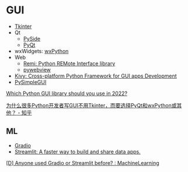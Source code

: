# GUI
- [Tkinter](https://docs.python.org/3/library/tkinter.html)
- Qt
  - [PySide](https://wiki.qt.io/Qt_for_Python)
  - [PyQt](https://riverbankcomputing.com/software/pyqt/)
- wxWidgets: [wxPython](https://www.wxpython.org/)
- Web
  - [Remi: Python REMote Interface library](https://github.com/rawpython/remi)
  - [pywebview](https://pywebview.flowrl.com/)
- [Kivy: Cross-platform Python Framework for GUI apps Development](https://kivy.org/)
- [PySimpleGUI](https://www.pysimplegui.org/)

[Which Python GUI library should you use in 2022?](https://www.pythonguis.com/faq/which-python-gui-library/)

[为什么很多Python开发者写GUI不用Tkinter，而要选择PyQt和wxPython或其他？ - 知乎](https://www.zhihu.com/question/32703639)

## ML
- [Gradio](Gradio/README.md)
- [Streamlit: A faster way to build and share data apps.](https://github.com/streamlit/streamlit)

[\[D\] Anyone used Gradio or Streamlit before? : MachineLearning](https://www.reddit.com/r/MachineLearning/comments/q3akjb/d_anyone_used_gradio_or_streamlit_before/)
